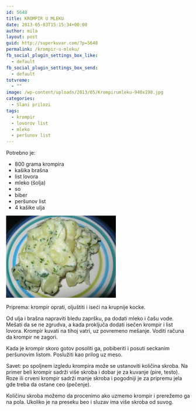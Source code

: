 ```yaml
---
id: 5648
title: KROMPIR U MLEKU
date: 2013-05-03T15:15:34+00:00
author: mila
layout: post
guid: http://superkuvar.com/?p=5648
permalink: /krompir-u-mleku/
fb_social_plugin_settings_box_like:
  - default
fb_social_plugin_settings_box_send:
  - default
totvreme:
  - ""
image: /wp-content/uploads/2013/05/Krompirumleku-940x198.jpg
categories:
  - Slani prilozi
tags:
  - krompir
  - lovorov list
  - mleko
  - peršunov list
---
```

Potrebno je:

  * 800 grama krompira
  * kašika brašna
  * list lovora
  * mleko (šolja)
  * so
  * biber
  * peršunov list
  * 4 kašike ulja

<img class="alignnone size-medium wp-image-5649" src="/wp-content/uploads/2013/05/Krompirumleku-300x225.jpg" alt="Krompirumleku" width="300" height="225" /> 

Priprema: krompir oprati, oljuštiti i iseći na krupnije kocke.

Od ulja i brašna napraviti bledu zapršku, pa dodati mleko i čašu vode. Mešati da se ne zgrudva, a kada proključa dodati isečen krompir i list lovora. Krompir kuvati na tihoj vatri, uz povremeno mešanje. Voditi računa da krompir ne zagori.

Kada je krompir skoro gotov posoliti ga, pobiberiti i posuti seckanim peršunovim listom. Poslužiti kao prilog uz meso.

Savet: po spoljnem izgledu krompira može se ustanoviti količina skroba. Na primer beli krompir sadrži više skroba i dobar je za kuvanje (pire, testo). Roze ili crveni krompir sadrži manje skroba i pogodniji je za pripremu jela gde treba da ostane ceo (pečenje).

Količinu skroba možemo da procenimo ako uzmemo krompir i prerežemo ga na pola. Ukoliko je na preseku beo i sluzav ima više skroba od suvog.